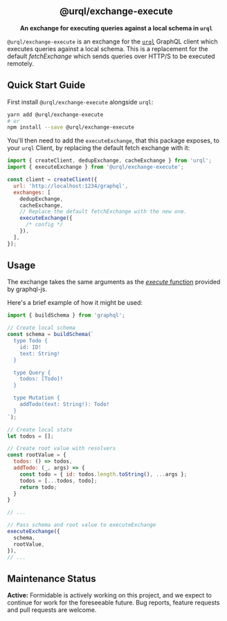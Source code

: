 <h2 align="center">@urql/exchange-execute</h2>

<p align="center"><strong>An exchange for executing queries against a local schema in <code>urql</code></strong></p>

`@urql/exchange-execute` is an exchange for the [`urql`](https://github.com/urql-graphql/urql) GraphQL client which executes queries against a local schema.
This is a replacement for the default _fetchExchange_ which sends queries over HTTP/S to be executed remotely.

## Quick Start Guide

First install `@urql/exchange-execute` alongside `urql`:

```sh
yarn add @urql/exchange-execute
# or
npm install --save @urql/exchange-execute
```

You'll then need to add the `executeExchange`, that this package exposes, to your `urql` Client,
by replacing the default fetch exchange with it:

```js
import { createClient, dedupExchange, cacheExchange } from 'urql';
import { executeExchange } from '@urql/exchange-execute';

const client = createClient({
  url: 'http://localhost:1234/graphql',
  exchanges: [
    dedupExchange,
    cacheExchange,
    // Replace the default fetchExchange with the new one.
    executeExchange({
      /* config */
    }),
  ],
});
```

## Usage

The exchange takes the same arguments as the [_execute_ function](https://graphql.org/graphql-js/execution/#execute) provided by graphql-js.

Here's a brief example of how it might be used:

```js
import { buildSchema } from 'graphql';

// Create local schema
const schema = buildSchema(`
  type Todo {
    id: ID!
    text: String!
  }

  type Query {
    todos: [Todo]!
  }

  type Mutation {
    addTodo(text: String!): Todo!
  }
`);

// Create local state
let todos = [];

// Create root value with resolvers
const rootValue = {
  todos: () => todos,
  addTodo: (_, args) => {
    const todo = { id: todos.length.toString(), ...args };
    todos = [...todos, todo];
    return todo;
  }
}

// ...

// Pass schema and root value to executeExchange
executeExchange({
  schema,
  rootValue,
}),
// ...
```

## Maintenance Status

**Active:** Formidable is actively working on this project, and we expect to continue for work for the foreseeable future. Bug reports, feature requests and pull requests are welcome.
